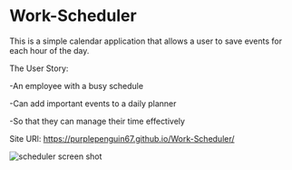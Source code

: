 # Work-Scheduler

This is a simple calendar application that allows a user to save events for each hour of the day.

The User Story: 

-An employee with a busy schedule

-Can add important events to a daily planner

-So that they can manage their time effectively



Site URl: https://purplepenguin67.github.io/Work-Scheduler/

![scheduler screen shot](https://user-images.githubusercontent.com/103548864/172078138-11ec623c-2459-4ec6-9563-91dd79bba091.png)
